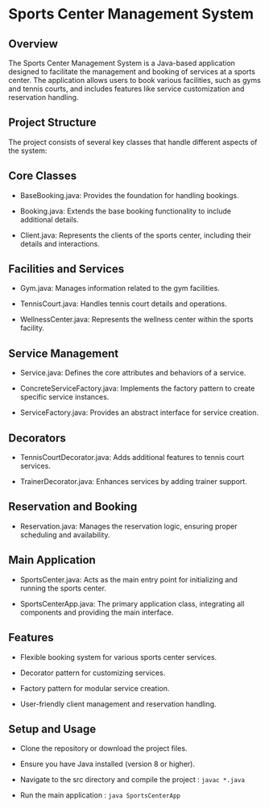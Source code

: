 # Sports Center Management System

## Overview

The Sports Center Management System is a Java-based application designed to facilitate the management and booking of services at a sports center. The application allows users to book various facilities, such as gyms and tennis courts, and includes features like service customization and reservation handling.

## Project Structure

The project consists of several key classes that handle different aspects of the system:

## Core Classes

- BaseBooking.java: Provides the foundation for handling bookings.
  
- Booking.java: Extends the base booking functionality to include additional details.
  
- Client.java: Represents the clients of the sports center, including their details and interactions.

## Facilities and Services

- Gym.java: Manages information related to the gym facilities.
  
- TennisCourt.java: Handles tennis court details and operations.
  
- WellnessCenter.java: Represents the wellness center within the sports facility.

## Service Management

- Service.java: Defines the core attributes and behaviors of a service.
  
- ConcreteServiceFactory.java: Implements the factory pattern to create specific service instances.
  
- ServiceFactory.java: Provides an abstract interface for service creation.

## Decorators

- TennisCourtDecorator.java: Adds additional features to tennis court services.
  
- TrainerDecorator.java: Enhances services by adding trainer support.

## Reservation and Booking

- Reservation.java: Manages the reservation logic, ensuring proper scheduling and availability.

## Main Application

- SportsCenter.java: Acts as the main entry point for initializing and running the sports center.
  
- SportsCenterApp.java: The primary application class, integrating all components and providing the main interface.

## Features

- Flexible booking system for various sports center services.
  
- Decorator pattern for customizing services.
  
- Factory pattern for modular service creation.
  
- User-friendly client management and reservation handling.

## Setup and Usage

- Clone the repository or download the project files.
  
- Ensure you have Java installed (version 8 or higher).

- Navigate to the src directory and compile the project :
`javac *.java`

- Run the main application :
`java SportsCenterApp`
